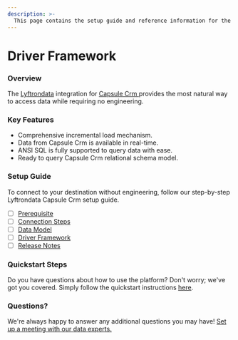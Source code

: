 ```yaml
---
description: >-
  This page contains the setup guide and reference information for the Capsule Crm source connector.
---
```


# Driver Framework

### Overview

The [Lyftrondata](https://www.lyftrondata.com/) integration for [Capsule Crm](https://www.lyftrondata.com/integration/sales-analytics/capsule/)[ ](https://www.lyftrondata.com/integration/capsule-crm/)provides the most natural way to access data while requiring no engineering.

### Key Features

* Comprehensive incremental load mechanism.
* Data from Capsule Crm is available in real-time.&#x20;
* ANSI SQL is fully supported to query data with ease.
* Ready to query Capsule Crm relational schema model.

### Setup Guide

To connect to your destination without engineering, follow our step-by-step Lyftrondata Capsule Crm setup guide.

* [ ] [Prerequisite](../../sales-analytics/capsule-crm/prerequisite.md)
* [ ] [Connection Steps](../../sales-analytics/capsule-crm/connection-steps.md)
* [ ] [Data Model](../../sales-analytics/capsule-crm/data-model/)
* [ ] [Driver Framework](../../sales-analytics/capsule-crm/driver-framework/)
* [ ] [Release Notes](../../sales-analytics/capsule-crm/release-notes.md)

### Quickstart Steps

Do you have questions about how to use the platform? Don't worry; we've got you covered. Simply follow the quickstart instructions [here](../../../quickstart-steps.md).

### Questions? <a href="#questions" id="questions"></a>

We're always happy to answer any additional questions you may have! [Set up a meeting with our data experts.](https://www.lyftrondata.com/book-a-meeting/)



